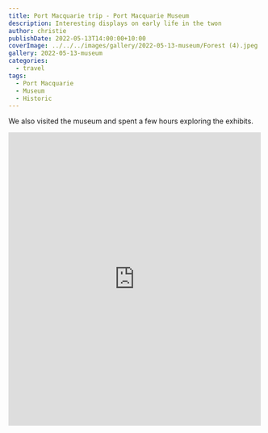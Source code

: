 ```yaml
---
title: Port Macquarie trip - Port Macquarie Museum
description: Interesting displays on early life in the twon
author: christie
publishDate: 2022-05-13T14:00:00+10:00
coverImage: ../../../images/gallery/2022-05-13-museum/Forest (4).jpeg
gallery: 2022-05-13-museum
categories:
  - travel
tags:
  - Port Macquarie
  - Museum
  - Historic
---
```


We also visited the museum and spent a few hours exploring the exhibits.

<iframe src="https://www.facebook.com/plugins/post.php?href=https%3A%2F%2Fwww.facebook.com%2Fchris1.tham%2Fposts%2Fpfbid02pRATYqJVd2z3pNcZEwLToeuZw3afwwbU5mEt9ke1rr8Mnb8F2qQTqmAyVWjPKVzAl&show_text=true&width=500" width="500" height="582" style="border:none;overflow:hidden" scrolling="no" frameborder="0" allowfullscreen="true" allow="autoplay; clipboard-write; encrypted-media; picture-in-picture; web-share"></iframe>
